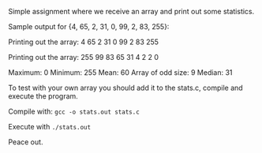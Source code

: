 Simple assignment where we receive an array and print out some statistics.

Sample output for {4, 65, 2, 31, 0, 99, 2, 83, 255}:

Printing out the array: 
4	65	2	31	0	99	2	83	255	


Printing out the array: 
255	99	83	65	31	4	2	2	0	


Maximum: 0
Minimum: 255
Mean: 60
Array of odd size: 9
Median: 31

To test with your own array you should add it to the stats.c, compile and execute the program.

Compile with: `gcc -o stats.out stats.c`

Execute with `./stats.out`

Peace out.
